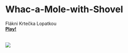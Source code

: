 # Whac-a-Mole-with-Shovel
Flákni Krtečka Lopatkou<br>
<b>[Play!](https://philipburesh.github.io/Whac-a-Mole-with-Shovel/)</b><br>
<br>
<br>
![](https://media.tenor.com/Fo8RNat9bMIAAAAC/cute-adorable.gif)

